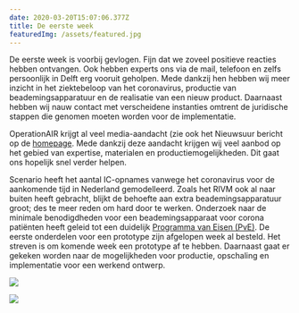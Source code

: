 ```yaml
---
date: 2020-03-20T15:07:06.377Z
title: De eerste week
featuredImg: /assets/featured.jpg
---
```

De eerste week is voorbij gevlogen. Fijn dat we zoveel positieve reacties hebben ontvangen. Ook hebben experts ons via de mail, telefoon en zelfs persoonlijk in Delft erg vooruit geholpen. Mede dankzij hen hebben wij meer inzicht in het ziektebeloop van het coronavirus, productie van beademingsapparatuur en de realisatie van een nieuw product. Daarnaast hebben wij nauw contact met verscheidene instanties omtrent de juridische stappen die genomen moeten worden voor de implementatie.

OperationAIR krijgt al veel media-aandacht (zie ook het Nieuwsuur bericht op de [homepage](/). Mede dankzij deze aandacht krijgen wij veel aanbod op het gebied van expertise, materialen en productiemogelijkheden. Dit gaat ons hopelijk snel verder helpen.

Scenario heeft het aantal IC-opnames vanwege het coronavirus voor de aankomende tijd in Nederland gemodelleerd. Zoals het RIVM ook al naar buiten heeft gebracht, blijkt de behoefte aan extra beademingsapparatuur groot; des te meer reden om hard door te werken. Onderzoek naar de minimale benodigdheden voor een beademingsapparaat voor corona patiënten heeft geleid tot een duidelijk [Programma van Eisen (PvE)](/ontwerpeisen). De eerste onderdelen voor een prototype zijn afgelopen week al besteld. Het streven is om komende week een prototype af te hebben. Daarnaast gaat er gekeken worden naar de mogelijkheden voor productie, opschaling en implementatie voor een werkend ontwerp.

![](/assets/img_0620.jpg)

![](/assets/img_0700-2.jpg)
